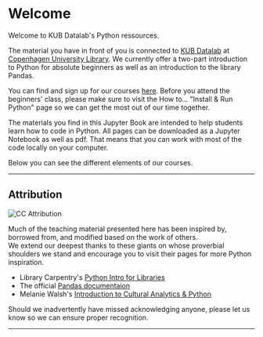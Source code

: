 # Welcome

Welcome to KUB Datalab's Python ressources.

The  material you have in front of you is connected to [KUB Datalab](https://kub.kb.dk/datalab) at [Copenhagen University Library](https://kub.ku.dk/english/). We currently offer a two-part introduction to Python for absolute beginners as well as an introduction to the library Pandas. 

You can find and sign up for our courses [here](https://kubkalender.kb.dk/calendar/datalab). Before you attend the beginners' class, please make sure to visit the How to... "Install & Run Python" page so we can get the most out of our time together. 

The materials you find in this Jupyter Book are intended to help students learn how to code in Python. All pages can be downloaded as a Jupyter Notebook as well as pdf. That means that you can work with most of the code locally on your computer. 

Below you can see the different elements of our courses.  
___

## <i class="fab fa-creative-commons-by" aria-hidden="true"></i> Attribution

![CC Attribution](https://mirrors.creativecommons.org/presskit/icons/by.png)

Much of the teaching material presented here has been inspired by, borrowed from, and modified based on the work of others.\
We extend our deepest thanks to these giants on whose proverbial shoulders we stand and encourage you to visit their pages for more Python inspiration.

* Library Carpentry's [Python Intro for Libraries ](https://librarycarpentry.org/lc-python-intro/)
* The official [Pandas documentaion](https://pandas.pydata.org/docs/index.html)
* Melanie Walsh's [Introduction to Cultural Analytics & Python](https://melaniewalsh.github.io/Intro-Cultural-Analytics/)

Should we inadvertently have missed acknowledging anyone, please let us know so we can ensure proper recognition.

___

```{tableofcontents}
```